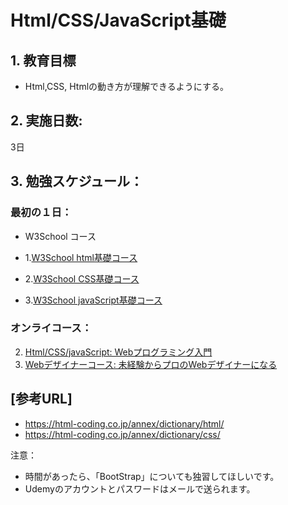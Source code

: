 # Html/CSS/JavaScript基礎

## 1. 教育目標
- Html,CSS, Htmlの動き方が理解できるようにする。

## 2. 実施日数:
3日

## 3. 勉強スケジュール：
### 最初の１日：
- W3School コース

- 1.[W3School html基礎コース](https://www.w3schools.com/html/default.asp)
- 2.[W3School CSS基礎コース](https://www.w3schools.com/css/default.asp)
- 3.[W3School javaScript基礎コース](https://www.w3schools.com/js/default.asp)


### オンライコース：
2. [Html/CSS/javaScript: Webプログラミング入門](https://www.udemy.com/course/html-css-js/learn/lecture/7965502?start=705#overview)
3. [Webデザイナーコース:  未経験からプロのWebデザイナーになる](https://www.udemy.com/course/web-design-master/learn/lecture/3864458?start=0#overview)

## [参考URL]
- https://html-coding.co.jp/annex/dictionary/html/
- https://html-coding.co.jp/annex/dictionary/css/

注意：
- 時間があったら、「BootStrap」についても独習してほしいです。
- Udemyのアカウントとパスワードはメールで送られます。

